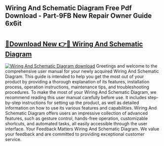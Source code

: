 ## Wiring And Schematic Diagram Free Pdf Download - Part-9FB New Repair Owner Guide 6x6it

# <h2><a href="http://dflr1qo.blite.top/?on=Wiring+And+Schematic+Diagram">🔗Download New 👉🔴 Wiring And Schematic Diagram</a></h2>

[![Wiring And Schematic Diagram download](https://i.imgur.com/lujVjoI.png)](http://dflr1qo.blite.top/?on=Wiring+And+Schematic+Diagram)
Greetings and welcome to the comprehensive user manual for your newly acquired Wiring And Schematic Diagram. This guide is intended to help you get the most out of your product by providing a thorough explanation of its features, installation process, operation instructions, maintenance tips, and troubleshooting procedures. To make the most of your Wiring And Schematic Diagram, we recommend reading this user manual carefully before use. It includes step-by-step instructions for setting up the product, as well as detailed information on how to use its various features and capabilities. Wiring And Schematic Diagram offers users an impressive collection of advanced features, such as gesture control, hands-free operation, customizable shortcuts, and automated tasks, all easily accessible through the user interface. Your Feedback Matters Wiring And Schematic Diagram. We value your feedback and are committed to providing exceptional customer service.
